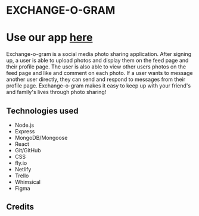 # EXCHANGE-O-GRAM

# Use our app [here](https://exchangeagram.netlify.app/)

Exchange-o-gram is a social media photo sharing application. After signing up, a user is able to upload photos and display them on the feed page and their profile page. The user is also able to view other users photos on the feed page and like and comment on each photo. If a user wants to message another user directly, they can send and respond to messages from their profile page. Exchange-o-gram makes it easy to keep up with your friend's and family's lives through photo sharing!

## Technologies used
- Node.js
- Express
- MongoDB/Mongoose
- React
- Git/GitHub
- CSS
- fly.io
- Netlify
- Trello
- Whimsical
- Figma

## Credits


